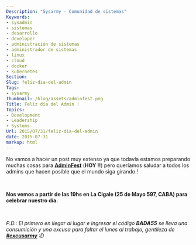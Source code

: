 ```yaml
---
Description: "Sysarmy - Comunidad de sistemas"
Keywords:
- sysadmin 
- sistemas
- desarrollo
- developer
- administración de sistemas
- administrador de sistemas
- linux
- cloud
- docker
- kubernetes
Section: 
Slug: feliz-dia-del-admin
Tags:
- sysarmy
Thumbnail: /blog/assets/adminfest.png
Title: Feliz día del Admin !
Topics:
- Development
- Leadership
- Systems
Url: 2015/07/31/feliz-dia-del-admin
date: 2015-07-31
markup: html
---
```


<p>No vamos a hacer un post muy extenso ya que todavía estamos preparando muchas cosas para <a href="http://www.adminfest.com"><strong>AdminFest</strong></a> (<strong>HOY !!</strong>) pero queríamos saludar a todos los admins que hacen posible que el mundo siga girando !</p>
<p>&nbsp;</p>
<p><strong>Nos vemos a partir de las 19hs en La Cigale (25 de Mayo 597, CABA) para celebrar nuestro día.</strong></p>
<p>&nbsp;</p>
<p><em>P.D.: El primero en llegar al lugar e ingresar el código <strong>BADA55</strong> se lleva una consumición y una excusa para faltar el lunes al trabajo, gentileza de <strong><a href="https://play.google.com/store/apps/details?id=com.ezanetta.excusarmy">#excusarmy</a></strong> :D</em></p>
